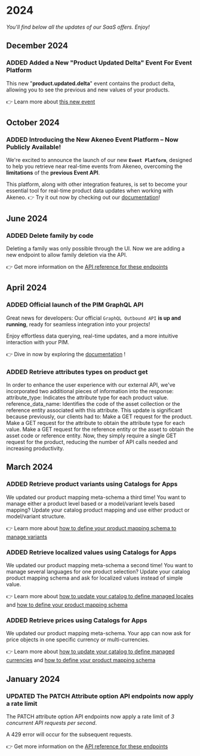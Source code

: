 # 2024

*You'll find below all the updates of our SaaS offers. Enjoy!*

<!--  EXAMPLE | New feature 
### <span class="label label-news label-added">ADDED</span> New feature 

what the feature does? what's the value for API users?

👉 Learn more about [how to ...](/your-link.html) 
-->

<!--  EXAMPLE | New feature with potential impacts on integration using the API 
### <span class="label label-news label-added">ADDED</span> <span class="label label-news label-notice">NOTICE</span> Feature name
**⚠️ This update could impact existing integrations.** 

what the feature does? what's the value for API users? How it could impact existing integrations?

👉 Learn more about [how to ...](/your-link.html) 
-->

<!-- EXAMPLE | Updated feature 
### <span class="label label-news label-updated">UPDATED</span> Feature name

what the feature does? what's the value for API users?

👉 Learn more about [how to ...](/your-link.html) 
-->

<!-- EXAMPLE | Updated feature with potential impacts on integration using the API
### <span class="label label-news label-updated">UPDATED</span> <span class="label label-news label-notice">NOTICE</span> Feature name
**⚠️ This update could impact existing integrations.** 

what the feature does? what's the value for API users? How it could impact existing integrations?

👉 Learn more about [how to ...](/your-link.html)  
-->

<!-- EXAMPLE | Deprecated feature announce
### <span class="label label-news label-deprecated">FEATURE DEPRECATION</span> Feature name
**Deprecation date + details.** 

More info...

👉 Learn more about [how to ...](/your-link.html)  
-->


<!-- BUG FIX EXAMPLE
### <span class="label label-news label-fix">FIX</span> Bug fixes

- bug fix #1
- bug fix #2 
-->

## December 2024

### <span class="label label-news label-added">ADDED</span> Added a New "**Product Updated Delta**" Event For Event Platform

This new "**product.updated.delta**" event contains the product delta, allowing you to see the previous and new values of your products.

👉 Learn more about [this new event ](/event-platform/available-events.html#comakeneopimv1productupdateddelta)


## October 2024

### <span class="label label-news label-added">ADDED</span> Introducing the New **Akeneo Event Platform** – Now Publicly Available!


We're excited to announce the launch of our new **`Event Platform`**, designed to help you retrieve near real-time events from Akeneo, overcoming the **limitations** of the **previous Event API**. 

This platform, along with other integration features, is set to become your essential tool for real-time product data updates when working with Akeneo.
:point_right: Try it out now by checking out our [documentation](/event-platform/overview.html)!


## June 2024

### <span class="label label-news label-added">ADDED</span> Delete family by code

Deleting a family was only possible through the UI. Now we are adding a new endpoint to allow family deletion via the API.

👉 Get more information on the [API reference for these endpoints](https://api.akeneo.com/api-reference-index.html#Family)

## April 2024

### <span class="label label-news label-added">ADDED</span> Official launch of the PIM GraphQL API

Great news for developers: Our official `GraphQL Outbound API` **is up and running**, ready for seamless integration into your projects!

Enjoy effortless data querying, real-time updates, and a more intuitive interaction with your PIM. 

👉 Dive in now by exploring the [documentation](/graphql/getting-started.html) !

### <span class="label label-news label-added">ADDED</span> Retrieve attributes types on product get

In order to enhance the user experience with our external API, we've incorporated two additional pieces of information into the response:
attribute_type: Indicates the attribute type for each product value.
reference_data_name: Identifies the code of the asset collection or the reference entity associated with this attribute.
This update is significant because previously, our clients had to:
Make a GET request for the product.
Make a GET request for the attribute to obtain the attribute type for each value.
Make a GET request for the reference entity or the asset to obtain the asset code or reference entity.
Now, they simply require a single GET request for the product, reducing the number of API calls needed and increasing productivity.

## March 2024

### <span class="label label-news label-added">ADDED</span> Retrieve product variants using Catalogs for Apps

We updated our product mapping meta-schema a third time!
You want to manage either a product level based or a model/variant levels based mapping? Update your catalog product mapping and use either product or model/variant structure.

👉 Learn more about [how to define your product mapping schema to manage variants](/apps/catalogs.html)

### <span class="label label-news label-added">ADDED</span> Retrieve localized values using Catalogs for Apps

We updated our product mapping meta-schema a second time!
You want to manage several languages for one product selection? Update your catalog product mapping schema and ask for localized values instead of simple value.

👉 Learn more about [how to update your catalog to define managed locales](/api-reference.html#patch_app_catalog) and [how to define your product mapping schema](/apps/catalogs.html)

### <span class="label label-news label-added">ADDED</span> Retrieve prices using Catalogs for Apps

We updated our product mapping meta-schema.
Your app can now ask for price objects in one specific currency or multi-currencies.

👉 Learn more about [how to update your catalog to define managed currencies](/api-reference.html#patch_app_catalog) and [how to define your product mapping schema](/apps/catalogs.html)

## January 2024

### <span class="label label-news label-updated">UPDATED</span> The PATCH Attribute option API endpoints now apply a rate limit


The PATCH attribute option API endpoints now apply a rate limit of *3 concurrent API requests per second*.

A 429 error will occur for the subsequent requests.

👉 Get more information on the [API reference for these endpoints](https://api.akeneo.com/api-reference.html#patch_attributes__attribute_code__options)
